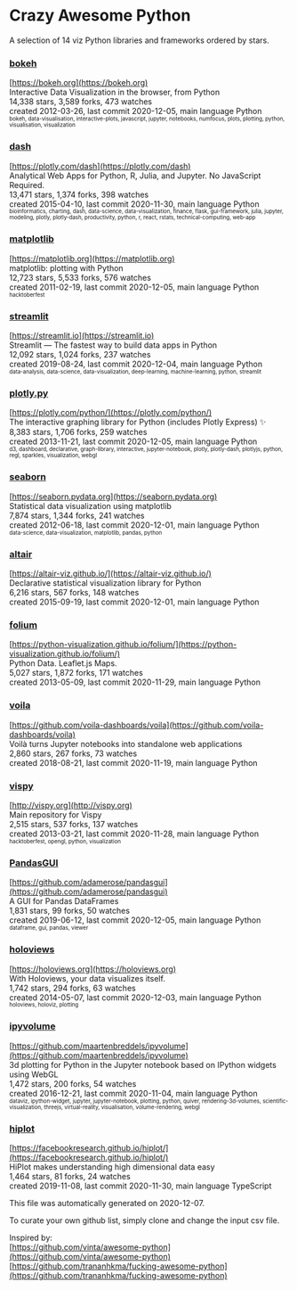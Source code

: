 # Crazy Awesome Python
A selection of 14 viz Python libraries and frameworks ordered by stars.  


### [bokeh](https://github.com/bokeh/bokeh)  
[https://bokeh.org](https://bokeh.org)  
Interactive Data Visualization in the browser, from  Python  
14,338 stars, 3,589 forks, 473 watches  
created 2012-03-26, last commit 2020-12-05, main language Python  
<sub><sup>bokeh, data-visualisation, interactive-plots, javascript, jupyter, notebooks, numfocus, plots, plotting, python, visualisation, visualization</sup></sub>


### [dash](https://github.com/plotly/dash)  
[https://plotly.com/dash](https://plotly.com/dash)  
Analytical Web Apps for Python, R, Julia, and Jupyter. No JavaScript Required.  
13,471 stars, 1,374 forks, 398 watches  
created 2015-04-10, last commit 2020-11-30, main language Python  
<sub><sup>bioinformatics, charting, dash, data-science, data-visualization, finance, flask, gui-framework, julia, jupyter, modeling, plotly, plotly-dash, productivity, python, r, react, rstats, technical-computing, web-app</sup></sub>


### [matplotlib](https://github.com/matplotlib/matplotlib)  
[https://matplotlib.org](https://matplotlib.org)  
matplotlib: plotting with Python  
12,723 stars, 5,533 forks, 576 watches  
created 2011-02-19, last commit 2020-12-05, main language Python  
<sub><sup>hacktoberfest</sup></sub>


### [streamlit](https://github.com/streamlit/streamlit)  
[https://streamlit.io](https://streamlit.io)  
Streamlit — The fastest way to build data apps in Python  
12,092 stars, 1,024 forks, 237 watches  
created 2019-08-24, last commit 2020-12-04, main language Python  
<sub><sup>data-analysis, data-science, data-visualization, deep-learning, machine-learning, python, streamlit</sup></sub>


### [plotly.py](https://github.com/plotly/plotly.py)  
[https://plotly.com/python/](https://plotly.com/python/)  
The interactive graphing library for Python (includes Plotly Express) :sparkles:  
8,383 stars, 1,706 forks, 259 watches  
created 2013-11-21, last commit 2020-12-05, main language Python  
<sub><sup>d3, dashboard, declarative, graph-library, interactive, jupyter-notebook, plotly, plotly-dash, plotlyjs, python, regl, sparkles, visualization, webgl</sup></sub>


### [seaborn](https://github.com/mwaskom/seaborn)  
[https://seaborn.pydata.org](https://seaborn.pydata.org)  
Statistical data visualization using matplotlib  
7,874 stars, 1,344 forks, 241 watches  
created 2012-06-18, last commit 2020-12-01, main language Python  
<sub><sup>data-science, data-visualization, matplotlib, pandas, python</sup></sub>


### [altair](https://github.com/altair-viz/altair)  
[https://altair-viz.github.io/](https://altair-viz.github.io/)  
Declarative statistical visualization library for Python  
6,216 stars, 567 forks, 148 watches  
created 2015-09-19, last commit 2020-12-01, main language Python  


### [folium](https://github.com/python-visualization/folium)  
[https://python-visualization.github.io/folium/](https://python-visualization.github.io/folium/)  
Python Data. Leaflet.js Maps.   
5,027 stars, 1,872 forks, 171 watches  
created 2013-05-09, last commit 2020-11-29, main language Python  


### [voila](https://github.com/voila-dashboards/voila)  
[https://github.com/voila-dashboards/voila](https://github.com/voila-dashboards/voila)  
Voilà turns Jupyter notebooks into standalone web applications  
2,860 stars, 267 forks, 73 watches  
created 2018-08-21, last commit 2020-11-19, main language Python  


### [vispy](https://github.com/vispy/vispy)  
[http://vispy.org](http://vispy.org)  
Main repository for Vispy  
2,515 stars, 537 forks, 137 watches  
created 2013-03-21, last commit 2020-11-28, main language Python  
<sub><sup>hacktoberfest, opengl, python, visualization</sup></sub>


### [PandasGUI](https://github.com/adamerose/pandasgui)  
[https://github.com/adamerose/pandasgui](https://github.com/adamerose/pandasgui)  
A GUI for Pandas DataFrames  
1,831 stars, 99 forks, 50 watches  
created 2019-06-12, last commit 2020-12-05, main language Python  
<sub><sup>dataframe, gui, pandas, viewer</sup></sub>


### [holoviews](https://github.com/holoviz/holoviews)  
[https://holoviews.org](https://holoviews.org)  
With Holoviews, your data visualizes itself.  
1,742 stars, 294 forks, 63 watches  
created 2014-05-07, last commit 2020-12-03, main language Python  
<sub><sup>holoviews, holoviz, plotting</sup></sub>


### [ipyvolume](https://github.com/maartenbreddels/ipyvolume)  
[https://github.com/maartenbreddels/ipyvolume](https://github.com/maartenbreddels/ipyvolume)  
3d plotting for Python in the Jupyter notebook based on IPython widgets using WebGL  
1,472 stars, 200 forks, 54 watches  
created 2016-12-21, last commit 2020-11-04, main language Python  
<sub><sup>dataviz, ipython-widget, jupyter, jupyter-notebook, plotting, python, quiver, rendering-3d-volumes, scientific-visualization, threejs, virtual-reality, visualisation, volume-rendering, webgl</sup></sub>


### [hiplot](https://github.com/facebookresearch/hiplot)  
[https://facebookresearch.github.io/hiplot/](https://facebookresearch.github.io/hiplot/)  
HiPlot makes understanding high dimensional data easy  
1,464 stars, 81 forks, 24 watches  
created 2019-11-08, last commit 2020-11-30, main language TypeScript  


This file was automatically generated on 2020-12-07.  

To curate your own github list, simply clone and change the input csv file.  

Inspired by:  
[https://github.com/vinta/awesome-python](https://github.com/vinta/awesome-python)  
[https://github.com/trananhkma/fucking-awesome-python](https://github.com/trananhkma/fucking-awesome-python)  